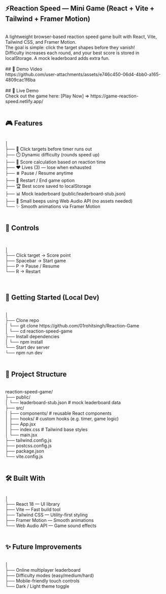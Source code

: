 ## ⚡Reaction Speed — Mini Game (React + Vite + Tailwind + Framer Motion)
<br>   
A lightweight browser-based reaction speed game built with React, Vite, Tailwind CSS, and Framer Motion. <br>
The goal is simple: click the target shapes before they vanish!  <br>
Difficulty increases each round, and your best score is stored in localStorage. A mock leaderboard adds extra fun. <br>
<br>
 ## 🎥 Demo Video 
 <br>
  https://github.com/user-attachments/assets/e746c450-06d4-4bb0-a165-4809cac1f6ba
  <br>
  <br>
 ## 🚀 Live Demo              
<br>
Check out the game here: [Play Now] => https://game-reaction-speed.netlify.app/         <br>                   
<br>

## 🎮 Features
<br>
│  <br>
├── 🎯 Click targets before timer runs out <br>
├── ⏱️ Dynamic difficulty (rounds speed up) <br>
├── 🧮 Score calculation based on reaction time  <br>
├── ❤️ Lives (3) — lose when exhausted  <br>
├── ⏸️ Pause / Resume anytime  <br>
├── 🔄 Restart / End game option  <br>
├── 🏆 Best score saved to localStorage     <br>
├── 📊 Mock leaderboard (public/leaderboard-stub.json)         <br>
├── 🎵 Small beeps using Web Audio API (no assets needed)      <br>
└── ✨ Smooth animations via Framer Motion    <br>
<br>

## 🎹 Controls
<br>

│   <br>
├── Click target → Score point <br> 
├── Spacebar → Start game <br>
├── P → Pause / Resume <br>
└── R → Restart <br>

<br>   

## 🚀 Getting Started (Local Dev)
<br>
│   <br>
├── Clone repo  <br>
│   └── git clone https://github.com/01rohitsingh/Reaction-Game  <br>
│   └── cd reaction-speed-game   <br>
├── Install dependencies   <br>
│   └── npm install   <br>
└── Start dev server   <br>
    └── npm run dev     <br>

<br>

## 📂 Project Structure   
<br>
reaction-speed-game/  <br>
├── public/  <br>
│   └── leaderboard-stub.json   # mock leaderboard data   <br>
├── src/      <br>
│   ├── components/             # reusable React components    <br>
│   ├── hooks/                  # custom hooks (e.g. timer, game logic)    <br>
│   ├── App.jsx      <br>
│   ├── index.css               # Tailwind base styles  <br>
│   └── main.jsx    <br>
├── tailwind.config.js   <br>
├── postcss.config.js    <br>
├── package.json         <br>
└── vite.config.js        <br>
   <br>

## 🛠️ Built With   
<br>
│   <br>
├── React 18 — UI library     <br>
├── Vite — Fast build tool    <br>
├── Tailwind CSS — Utility-first styling    <br>
├── Framer Motion — Smooth animations       <br>
└── Web Audio API — Game sound effects      <br>
<br>

## ✨ Future Improvements  
<br>
│                                          <br>
├── Online multiplayer leaderboard         <br>
├── Difficulty modes (easy/medium/hard)    <br>
├── Mobile-friendly touch controls         <br>
└── Dark / Light theme toggle              <br>
 
 
 

